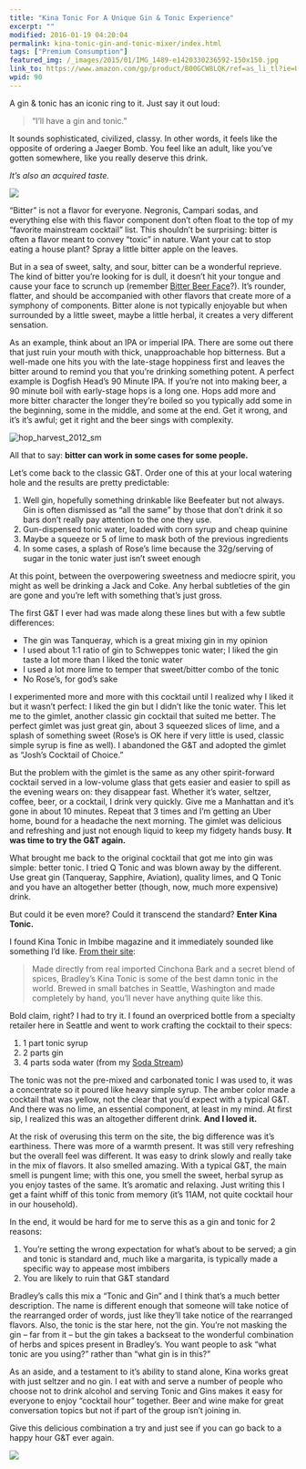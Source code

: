 ```yaml
---
title: "Kina Tonic For A Unique Gin & Tonic Experience"
excerpt: ""
modified: 2016-01-19 04:20:04
permalink: kina-tonic-gin-and-tonic-mixer/index.html
tags: ["Premium Consumption"]
featured_img: /_images/2015/01/IMG_1489-e1420330236592-150x150.jpg
link_to: https://www.amazon.com/gp/product/B00GCW8LQK/ref=as_li_tl?ie=UTF8&camp=1789&creative=390957&creativeASIN=B00GCW8LQK&linkCode=as2&tag=joshcanhelp-20&linkId=QSVLQ5EUC4CRIHLJ
wpid: 90
---
```



A gin &amp; tonic has an iconic ring to it. Just say it out loud:

> “I’ll have a gin and tonic.”

It sounds sophisticated, civilized, classy. In other words, it feels like the opposite of ordering a Jaeger Bomb. You feel like an adult, like you’ve gotten somewhere, like you really deserve this drink.

*It’s also an acquired taste.*

![](/_images/2015/01/IMG_1489-e1420330236592.jpg)

“Bitter” is not a flavor for everyone. Negronis, Campari sodas, and everything else with this flavor component don’t often float to the top of my “favorite mainstream cocktail” list. This shouldn’t be surprising: bitter is often a flavor meant to convey “toxic” in nature. Want your cat to stop eating a house plant? Spray a little bitter apple on the leaves.

But in a sea of sweet, salty, and sour, bitter can be a wonderful reprieve. The kind of bitter you’re looking for is dull, it doesn’t hit your tongue and cause your face to scrunch up (remember [Bitter Beer Face](https://www.youtube.com/watch?v=BOP5PBIghhc)?). It’s rounder, flatter, and should be accompanied with other flavors that create more of a symphony of components. Bitter alone is not typically enjoyable but when surrounded by a little sweet, maybe a little herbal, it creates a very different sensation.

As an example, think about an IPA or imperial IPA. There are some out there that just ruin your mouth with thick, unapproachable hop bitterness. But a well-made one hits you with the late-stage hoppiness first and leaves the bitter around to remind you that you’re drinking something potent. A perfect example is Dogfish Head’s 90 Minute IPA. If you’re not into making beer, a 90 minute boil with early-stage hops is a long one. Hops add more and more bitter character the longer they’re boiled so you typically add some in the beginning, some in the middle, and some at the end. Get it wrong, and it’s it’s awful; get it right and the beer sings with complexity.

![hop_harvest_2012_sm](/_images/2015/01/hop_harvest_2012_sm.jpg)

All that to say: **bitter can work in some cases for some people.**

Let’s come back to the classic G&amp;T. Order one of this at your local watering hole and the results are pretty predictable:

1. Well gin, hopefully something drinkable like Beefeater but not always. Gin is often dismissed as “all the same” by those that don’t drink it so bars don’t really pay attention to the one they use.
2. Gun-dispensed tonic water, loaded with corn syrup and cheap quinine
3. Maybe a squeeze or 5 of lime to mask both of the previous ingredients
4. In some cases, a splash of Rose’s lime because the 32g/serving of sugar in the tonic water just isn’t sweet enough

At this point, between the overpowering sweetness and mediocre spirit, you might as well be drinking a Jack and Coke. Any herbal subtleties of the gin are gone and you’re left with something that’s just gross.

The first G&amp;T I ever had was made along these lines but with a few subtle differences:

- The gin was Tanqueray, which is a great mixing gin in my opinion
- I used about 1:1 ratio of gin to Schweppes tonic water; I liked the gin taste a lot more than I liked the tonic water
- I used a lot more lime to temper that sweet/bitter combo of the tonic
- No Rose’s, for god’s sake

I experimented more and more with this cocktail until I realized why I liked it but it wasn’t perfect: I liked the gin but I didn’t like the tonic water. This let me to the gimlet, another classic gin cocktail that suited me better. The perfect gimlet was just great gin, about 3 squeezed slices of lime, and a splash of something sweet (Rose’s is OK here if very little is used, classic simple syrup is fine as well). I abandoned the G&amp;T and adopted the gimlet as “Josh’s Cocktail of Choice.”

But the problem with the gimlet is the same as any other spirit-forward cocktail served in a low-volume glass that gets easier and easier to spill as the evening wears on: they disappear fast. Whether it’s water, seltzer, coffee, beer, or a cocktail, I drink very quickly. Give me a Manhattan and it’s gone in about 10 minutes. Repeat that 3 times and I’m getting an Uber home, bound for a headache the next morning. The gimlet was delicious and refreshing and just not enough liquid to keep my fidgety hands busy. **It was time to try the G&amp;T again.**

What brought me back to the original cocktail that got me into gin was simple: better tonic. I tried Q Tonic and was blown away by the different. Use great gin (Tanqueray, Sapphire, Aviation), quality limes, and Q Tonic and you have an altogether better (though, now, much more expensive) drink.

But could it be even more? Could it transcend the standard? **Enter Kina Tonic.**

I found Kina Tonic in Imbibe magazine and it immediately sounded like something I’d like. [From their site](http://www.kinatonic.com/):

> Made directly from real imported Cinchona Bark and a secret blend of spices, Bradley’s Kina Tonic is some of the best damn tonic in the world. Brewed in small batches in Seattle, Washington and made completely by hand, you’ll never have anything quite like this.

Bold claim, right? I had to try it. I found an overpriced bottle from a specialty retailer here in Seattle and went to work crafting the cocktail to their specs:

1. 1 part tonic syrup
2. 2 parts gin
3. 4 parts soda water (from my [Soda Stream](http://amzn.to/1ev2ouv))

The tonic was not the pre-mixed and carbonated tonic I was used to, it was a concentrate so it poured like heavy simple syrup. The amber color made a cocktail that was yellow, not the clear that you’d expect with a typical G&amp;T. And there was no lime, an essential component, at least in my mind. At first sip, I realized this was an altogether different drink. **And I loved it.**

At the risk of overusing this term on the site, the big difference was it’s earthiness. There was more of a warmth present. It was still very refreshing but the overall feel was different. It was easy to drink slowly and really take in the mix of flavors. It also smelled amazing. With a typical G&amp;T, the main smell is pungent lime; with this one, you smell the sweet, herbal syrup as you enjoy tastes of the same. It’s aromatic and relaxing. Just writing this I get a faint whiff of this tonic from memory (it’s 11AM, not quite cocktail hour in our household).

In the end, it would be hard for me to serve this as a gin and tonic for 2 reasons:

1. You’re setting the wrong expectation for what’s about to be served; a gin and tonic is standard and, much like a margarita, is typically made a specific way to appease most imbibers
2. You are likely to ruin that G&amp;T standard

Bradley’s calls this mix a “Tonic and Gin” and I think that’s a much better description. The name is different enough that someone will take notice of the rearranged order of words, just like they’ll take notice of the rearranged flavors. Also, the tonic is the star here, not the gin. You’re not masking the gin – far from it – but the gin takes a backseat to the wonderful combination of herbs and spices present in Bradley’s. You want people to ask “what tonic are you using?” rather than “what gin is in this?”

As an aside, and a testament to it’s ability to stand alone, Kina works great with just seltzer and no gin. I eat with and serve a number of people who choose not to drink alcohol and serving Tonic and Gins makes it easy for everyone to enjoy “cocktail hour” together. Beer and wine make for great conversation topics but not if part of the group isn’t joining in.

Give this delicious combination a try and just see if you can go back to a happy hour G&amp;T ever again.

![](/_images/2015/02/pc_logo_023.png)
